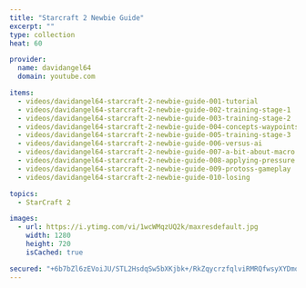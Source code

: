 ```yaml
---
title: "Starcraft 2 Newbie Guide"
excerpt: ""
type: collection
heat: 60

provider:
  name: davidangel64
  domain: youtube.com

items:
  - videos/davidangel64-starcraft-2-newbie-guide-001-tutorial
  - videos/davidangel64-starcraft-2-newbie-guide-002-training-stage-1
  - videos/davidangel64-starcraft-2-newbie-guide-003-training-stage-2
  - videos/davidangel64-starcraft-2-newbie-guide-004-concepts-waypoints-and-unit-selection
  - videos/davidangel64-starcraft-2-newbie-guide-005-training-stage-3
  - videos/davidangel64-starcraft-2-newbie-guide-006-versus-ai
  - videos/davidangel64-starcraft-2-newbie-guide-007-a-bit-about-macro
  - videos/davidangel64-starcraft-2-newbie-guide-008-applying-pressure
  - videos/davidangel64-starcraft-2-newbie-guide-009-protoss-gameplay
  - videos/davidangel64-starcraft-2-newbie-guide-010-losing

topics:
  - StarCraft 2

images:
  - url: https://i.ytimg.com/vi/1wcWMqzUQ2k/maxresdefault.jpg
    width: 1280
    height: 720
    isCached: true

secured: "+6b7bZl6zEVoiJU/STL2HsdqSw5bXKjbk+/RkZqycrzfqlviRMRQfwsyXYDmqWwyJ5esXggSMBCM8j2102B+a/JTu8AQ74EPqk2fBHmtn9jqmUftYSXbcB11aPoOo6lujfc55Lamh+wUMmI4gDt6k5wm2Em3hlEM0b6dv5wa3Y9NXiVZFPyXuqHGVNtBMSRFU4Aj9RZOUITbWln12BBHj+3llx9MwSGXWvS08CwNW5/YOj0jfPMaXccYUjrQ08PwYbTOf9nGXxW4/UsIajxaKckcwBvaNigROZRr6dzG2xJ1e+lnvUqq4sKfZcyDiFpphgQVKyW9ixTfwUbwKv6qFWHdNskS3QL9c+r7d7zwEQ0=;3y7w3mbH8SUojpUElO2pDA=="
---
```


